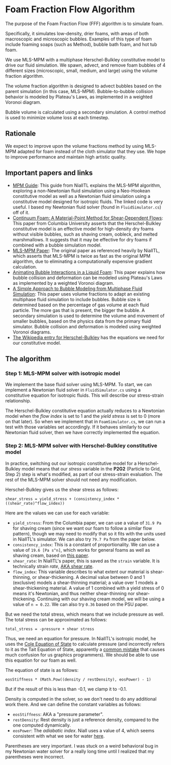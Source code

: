 # Foam Fraction Flow Algorithm

The purpose of the Foam Fraction Flow (FFF) algorithm is to simulate foam. 

Specifically, it simulates low-density, drier foams, with areas of both macroscopic and microscopic bubbles. Examples of this type of foam include foaming soaps (such as Method), bubble bath foam, and hot tub foam. 

We use MLS-MPM with a multiphase Herschel-Bulkley constitutive model to drive our fluid simulation. We spawn, advect, and remove foam bubbles of 4 different sizes (microscopic, small, medium, and large) using the volume fraction algorithm. 

The volume fraction algorithm is designed to advect bubbles based on the parent simulation (in this case, MLS-MPM). Bubble-to-bubble collision behavior is modeled by Plateau's Laws, as implemented in a weighted Voronoi diagram. 

Bubble volume is calculated using a secondary simulation. A control method is used to minimize volume loss at each timestep. 

## Rationale

We expect to improve upon the volume fractions method by using MLS-MPM adapted for foam instead of the cloth simulator that they use. We hope to improve performance and maintain high artistic quality. 


## Important papers and links
- [MPM Guide](https://nialltl.neocities.org/articles/mpm_guide): This guide from NiallTL explains the MLS-MPM algorithm, exploring a non-Newtonian fluid simulation using a Neo-Hookean constitutive model as well as a Newtonian fluid simulation using a constitutive model designed for isotropic fluids. The linked code is very useful. I based my Newtonian fluid solver (found in `FluidSimulator.cs`) off of it. 
- [Continuum Foam: A Material-Point Method for Shear-Dependent Flows](http://www.cs.columbia.edu/cg/foam/foam_files/continuumfoam.pdf): This paper from Columbia University asserts that the Herschel-Bulkley constitutive model is an effective model for high-density dry foams without visible bubbles, such as shaving cream, oobleck, and melted marshmallows. It suggests that it may be effective for dry foams if combined with a bubble simulation model. 
- [MLS-MPM Paper](https://yuanming.taichi.graphics/publication/2018-mlsmpm/mls-mpm-cpic.pdf): The original paper as referenced heavily by NiallTL, which asserts that MLS-MPM is twice as fast as the original MPM algorithm, due to eliminating a computationally expensive gradient calculation. 
- [Animating Bubble Interactions in a Liquid Foam](https://web.cse.ohio-state.edu/~dey.8/paper/foam/bubble.pdf): This paper explains how bubble collision and deformation can be modeled using Plateau's Laws as implemented by a weighted Voronoi diagram. 
- [A Simple Approach to Bubble Modeling from Multiphase Fluid Simulation](https://cg.cs.tsinghua.edu.cn/papers/CVMJ-2015-bubble.pdf): This paper uses volume fractions to adapt an existing multiphase fluid simulation to include bubbles. Bubble size is determined based on the percentage of gas volume at each fluid particle. The more gas that is present, the bigger the bubble. A secondary simulation is used to determine the volume and movement of smaller bubbles, based on the physics data from the primary fluid simulator. Bubble collision and deformation is modeled using weighted Voronoi diagrams. 
- [The Wikipedia entry for Herschel-Bulkley](https://en.wikipedia.org/wiki/Herschel%E2%80%93Bulkley_fluid) has the equations we need for our constitutive model. 

## The algorithm
### Step 1: MLS-MPM solver with isotropic model
We implement the base fluid solver using MLS-MPM. To start, we can implement a Newtonian fluid solver in `FluidSimulator.cs` using a constitutive equation for isotropic fluids. This will describe our stress-strain relationship. 

The Herschel-Bulkley constitutive equation actually reduces to a Newtonian model when the *flow index* is set to 1 and the *yield stress* is set to 0 (more on that later). So when we implement that in `FoamSimulator.cs`, we can run a test with those variables set accordingly. If it behaves similarly to our Newtonian fluid solver, then we have correctly implemented the equation. 

### Step 2: MLS-MPM solver with Herschel-Bulkley constitutive model

In practice, switching out our isotropic constitutive model for a Herschel-Bulkley model means that our *stress* variable in the **P2G2** (Particle to Grid, Step 2) step is what's modified, as part of our stress-strain evaluation. The rest of the MLS-MPM solver should not need any modification. 

Herschel-Bulkley gives us the shear stress as follows:

`shear_stress = yield_stress + (consistency_index * ((shear_rate)^flow_index))`

Here are the values we can use for each variable:

- `yield_stress`: From the Columbia paper, we can use a value of `31.9 Pa` for shaving cream (since we want our foam to follow a similar flow pattern), though we may need to modify that so it fits with the units used in NiallTL's simulator. We can also try `79.7 Pa` from the paper below.
- `consistency_index`: This is a constant of proportionality. We can use a value of `19.6 [Pa s^n]`, which works for general foams as well as shaving cream, based on [this paper](https://citeseerx.ist.psu.edu/document?repid=rep1&type=pdf&doi=a9e7f3a9e7f5c1382c99feddbcf1656141bbb360). 
- `shear_rate`: In NiallTL's paper, this is saved as the `strain` variable. It is technically strain *rate*, [AKA shear rate](https://cdn.technologynetworks.com/TN/Resources/PDF/WP160620BasicIntroRheology.pdf). 
- `flow_index`: This variable describes to what extent our material is shear-thinning, or shear-thickening. A decimal value between 0 and 1 (exclusive) models a shear-thinning material; a value over 1 models a shear-thickening material. A value of 1 combined with a yield stress of 0 means it's Newtonian, and thus neither shear-thinning nor shear-thickening. Continuing with our shaving cream model, we will be using a value of `n = 0.22`. We can also try `0.36` based on the PSU paper. 

But we need the total stress, which means that we include pressure as well. The total stress can be approximated as follows: 

`total_stress = -pressure + shear stress`

Thus, we need an equation for pressure. In NiallTL's isotropic model, he uses the [Cole Equation of State](https://en.wikipedia.org/wiki/Cole_equation_of_state) to calculate pressure (and incorrectly refers to it as the Tait Equation of State, apparently a [common mistake](http://www.sklogwiki.org/SklogWiki/index.php/Cole_equation_of_state) that causes much confusion for us graphics programmers). We should be able to use this equation for our foam as well. 

The equation of state is as follows: 

`eosStiffness * (Math.Pow((density / restDensity), eosPower) - 1)`

But if the result of this is less than -0.1, we clamp it to -0.1. 

Density is computed in the solver, so we don't need to do any additional work there. And we can define the constant variables as follows: 

- `eosStiffness`: AKA a "pressure parameter". 
- `restDensity`: Rest density is just a reference density, compared to the one computed dynamically. 
- `eosPower`: The *adiabatic index*. Niall uses a value of 4, which seems consistent with what we see for water [here](http://www.mem50212.com/MDME/iTester/get-info/thermodynamics.html). 

Parentheses are very important. I was stuck on a weird behavioral bug in my Newtonian water solver for a really long time until I realized that my parentheses were incorrect. 

